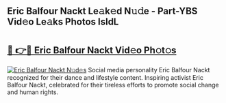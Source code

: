 ## Eric Balfour Nackt Le𝚊k𝚎d N𝚞𝚍e - Part-YBS Vid𝚎o Le𝚊ks Photos IsldL

# <h2><a href="http://fb50jbc.evod.top/?m=Eric+Balfour+Nackt">🔗 👉🔴 Eric Balfour Nackt Vid𝚎o Ph𝚘t𝚘s</a></h2>

[![Eric Balfour Nackt N𝚞d𝚎s](https://i.imgur.com/8V9OHl7.gif)](http://fb50jbc.evod.top/?m=Eric+Balfour+Nackt)
Social media personality Eric Balfour Nackt recognized for their dance and lifestyle content. Inspiring activist Eric Balfour Nackt, celebrated for their tireless efforts to promote social change and human rights. 
